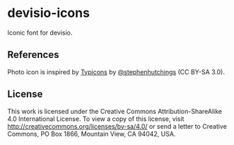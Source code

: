 # devisio-icons

Iconic font for devisio.

## References

Photo icon is inspired by [Typicons](https://github.com/stephenhutchings/typicons.font) by [@stephenhutchings](https://github.com/stephenhutchings) (CC BY-SA 3.0).

## License

This work is licensed under the Creative Commons Attribution-ShareAlike 4.0 International License. To view a copy of this license, visit http://creativecommons.org/licenses/by-sa/4.0/ or send a letter to Creative Commons, PO Box 1866, Mountain View, CA 94042, USA.
